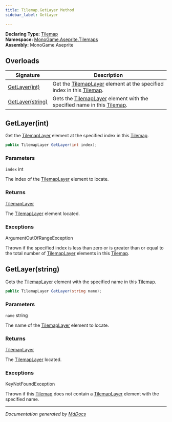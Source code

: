 ```yaml
---
title: Tilemap.GetLayer Method
sidebar_label: GetLayer

---
```


**Declaring Type:** [Tilemap](../)  
**Namespace:** [MonoGame.Aseprite.Tilemaps](../../)  
**Assembly:** MonoGame.Aseprite

## Overloads

| Signature                           | Description                                                                                                          |
| ----------------------------------- | -------------------------------------------------------------------------------------------------------------------- |
| [GetLayer(int)](#getlayerint)       | Get the [TilemapLayer](../../TilemapLayer/) element at the specified index in this [Tilemap](../).   |
| [GetLayer(string)](#getlayerstring) | Gets the [TilemapLayer](../../TilemapLayer/) element with the specified name in this [Tilemap](../). |

## GetLayer(int)

Get the [TilemapLayer](../../TilemapLayer/) element at the specified index in this [Tilemap](../).

```csharp
public TilemapLayer GetLayer(int index);
```

### Parameters

`index`  int

The index of the [TilemapLayer](../../TilemapLayer/) element to locate.

### Returns

[TilemapLayer](../../TilemapLayer/)

The [TilemapLayer](../../TilemapLayer/) element located.

### Exceptions

ArgumentOutOfRangeException

Thrown if the specified index is less than zero or is greater than or equal to the total number of [TilemapLayer](../../TilemapLayer/) elements in this [Tilemap](../).

## GetLayer(string)

Gets the [TilemapLayer](../../TilemapLayer/) element with the specified name in this [Tilemap](../).

```csharp
public TilemapLayer GetLayer(string name);
```

### Parameters

`name`  string

The name of the [TilemapLayer](../../TilemapLayer/) element to locate.

### Returns

[TilemapLayer](../../TilemapLayer/)

The [TilemapLayer](../../TilemapLayer/) located.

### Exceptions

KeyNotFoundException

Thrown if this [Tilemap](../) does not contain a [TilemapLayer](../../TilemapLayer/) element with the  specified name.

___

*Documentation generated by [MdDocs](https://github.com/ap0llo/mddocs)*
